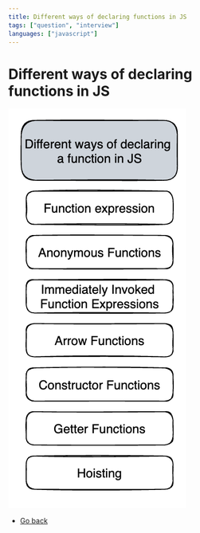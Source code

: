 ```yaml
---
title: Different ways of declaring functions in JS
tags: ["question", "interview"]
languages: ["javascript"]
---
```


# Different ways of declaring functions in JS

![Different ways of declaring functions in JS](https://raw.githubusercontent.com/AndersDeath/holy-theory/main/images/different-ways-of-declaring-a-function-in-js.png)

- [Go back](../readme.md)
